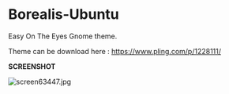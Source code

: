 # Borealis-Ubuntu
Easy On The Eyes Gnome theme.

Theme can be download here : https://www.pling.com/p/1228111/


<b>SCREENSHOT</b>

<img src="https://www.cjoint.com/doc/19_11/IKDjs7pIBrR_screen63447.jpg" alt="screen63447.jpg" border="0" />
